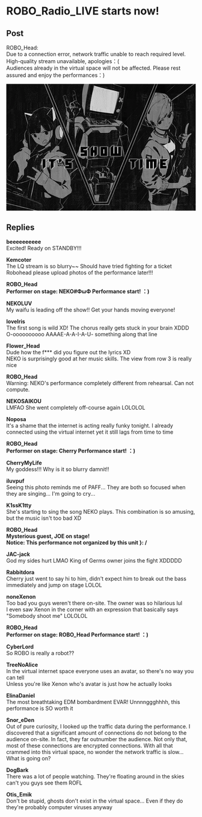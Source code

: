 # ROBO_Radio_LIVE starts now!
## Post
ROBO_Head:<br>
Due to a connection error, network traffic unable to reach required level. High-quality stream unavailable, apologies：(<br>
Audiences already in the virtual space will not be affected. Please rest assured and enjoy the performances：)

![r3901.png](im_posts/ROBO_Head/attachments/r3901.png)
## Replies
**beeeeeeeeee**<br>
Excited! Ready on STANDBY!!!

**Kemcoter**<br>
The LQ stream is so blurry~~ Should have tried fighting for a ticket<br>
Robohead please upload photos of the performance later!!!

**ROBO_Head**<br>
**Performer on stage: NEKO\#ΦωΦ   Performance start! ：)**

**NEKOLUV**<br>
My waifu is leading off the show!! Get your hands moving everyone!

**loveIris**<br>
The first song is wild XD! The chorus really gets stuck in your brain XDDD<br>
O-oooooooooo AAAAE-A-A-I-A-U- something along that line

**Flower_Head**<br>
Dude how the f\*\*\* did you figure out the lyrics XD<br>
NEKO is surprisingly good at her music skills. The view from row 3 is really nice

**ROBO_Head**<br>
Warning: NEKO's performance completely different from rehearsal. Can not compute.

**NEKOSAIKOU**<br>
LMFAO She went completely off-course again LOLOLOL

**Noposa**<br>
It's a shame that the internet is acting really funky tonight. I already connected using the virtual internet yet it still lags from time to time

**ROBO_Head**<br>
**Performer on stage: Cherry   Performance start! ：)**

**CherryMyLife**<br>
My goddess!!! Why is it so blurry damnit!!

**iluvpuf**<br>
Seeing this photo reminds me of PAFF... They are both so focused when they are singing... I'm going to cry...

**K1ssK1tty**<br>
She's starting to sing the song NEKO plays. This combination is so amusing, but the music isn't too bad XD

**ROBO_Head**<br>
**Mysterious guest, JOE  on stage!<br>
Notice: This performance not organized by this unit }: /**

**JAC-jack**<br>
God my sides hurt LMAO King of Germs owner joins the fight XDDDDD

**Rabbitdora**<br>
Cherry just went to say hi to him, didn't expect him to break out the bass immediately and jump on stage LOLOL

**noneXenon**<br>
Too bad you guys weren't there on-site. The owner was so hilarious lul<br>
I even saw Xenon in the corner with an expression that basically says "Somebody shoot me" LOLOLOL

**ROBO_Head**<br>
**Performer on stage: ROBO\_Head   Performance start! ：)**

**CyberLord**<br>
So ROBO is really a robot??

**TreeNoAlice**<br>
In the virtual internet space everyone uses an avatar, so there's no way you can tell<br>
Unless you're like Xenon who's avatar is just how he actually looks

**ElinaDaniel**<br>
The most breathtaking EDM bombardment EVAR! Unnnnggghhhh, this performance is SO worth it

**Snor_eDen**<br>
Out of pure curiosity, I looked up the traffic data during the performance. I discovered that a significant amount of connections do not belong to the audience on-site. In fact, they far outnumber the audience. Not only that, most of these connections are encrypted connections. With all that crammed into this virtual space, no wonder the network traffic is slow... What is going on?

**DogBark**<br>
There was a lot of people watching. They're floating around in the skies can't you guys see them ROFL

**Otis_Emik**<br>
Don't be stupid, ghosts don't exist in the virtual space... Even if they do they're probably computer viruses anyway

